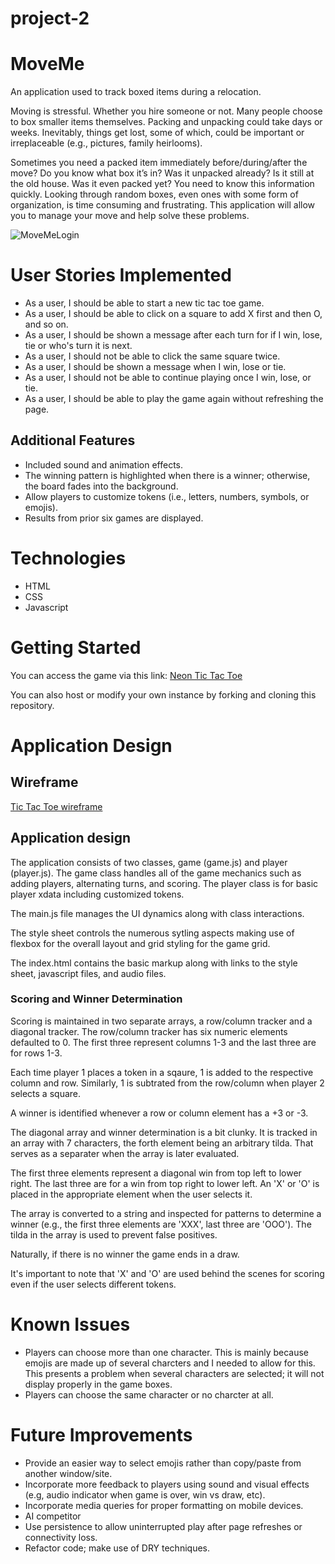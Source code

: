 # project-2


# MoveMe
An application used to track boxed items during a relocation.

Moving is stressful.  Whether you hire someone or not.  Many people choose to box smaller items themselves.  Packing and unpacking could take days or weeks.  Inevitably, things get lost, some of which, could be important or irreplaceable (e.g., pictures, family heirlooms).  

Sometimes you need a packed item immediately before/during/after the move?  Do you know what box it’s in?  Was it unpacked already?  Is it still at the old house.  Was it even packed yet?  You need to know this information quickly.  Looking through random boxes, even ones with some form of organization, is time consuming and frustrating.  This application will allow you to manage your move and help solve these problems.


![MoveMeLogin](/documentation/ScreenPrintofGame.png "Login Page")


# User Stories Implemented
- As a user, I should be able to start a new tic tac toe game.
- As a user, I should be able to click on a square to add X first and then O, and so on.
- As a user, I should be shown a message after each turn for if I win, lose, tie or who's turn it is next.
- As a user, I should not be able to click the same square twice.
- As a user, I should be shown a message when I win, lose or tie.
- As a user, I should not be able to continue playing once I win, lose, or tie.
- As a user, I should be able to play the game again without refreshing the page.


## Additional Features
- Included sound and animation effects.
- The winning pattern is highlighted when there is a winner; otherwise, the board fades into the background.
- Allow players to customize tokens (i.e., letters, numbers, symbols, or emojis). 
- Results from prior six games are displayed.


# Technologies

* HTML
* CSS
* Javascript


# Getting Started
You can access the game via this link:  [Neon Tic Tac Toe](https://pjsal.github.io/Tic-Tac-Toe/)

You can also host or modify your own instance by forking and cloning this repository.


# Application Design

## Wireframe

[Tic Tac Toe wireframe](/documentation/Wireframe.png "Tic Tac Toe wireframe")

## Application design

The application consists of two classes, game (game.js) and player (player.js).  The game class handles all of the game mechanics such as adding players, alternating turns, and scoring.  The player class is for basic player xdata including customized tokens.

The main.js file manages the UI dynamics along with class interactions.

The style sheet controls the numerous sytling aspects making use of flexbox for the overall layout and grid styling for the game grid.

The index.html contains the basic markup along with links to the style sheet, javascript files, and audio files.

### Scoring and Winner Determination

Scoring is maintained in two separate arrays, a row/column tracker and a diagonal tracker.  The row/column tracker has six numeric elements defaulted to 0.  The first three represent columns 1-3 and the last three are for rows 1-3.  

Each time player 1 places a token in a sqaure, 1 is added to the respective column and row.  Similarly, 1 is subtrated from the row/column when player 2 selects a square.

A winner is identified whenever a row or column element has a +3 or -3.

The diagonal array and winner determination is a bit clunky.  It is tracked in an array with 7 characters, the forth element being an arbitrary tilda. That serves as a separater when the array is later evaluated.

The first three elements represent a diagonal win from top left to lower right.  The last three are for a win from top right to lower left.  An 'X' or 'O' is placed in the appropriate element when the user selects it.

The array is converted to a string and inspected for patterns to determine a winner (e.g., the first three elements are 'XXX', last three are 'OOO').  The tilda in the array is used to prevent false positives.

Naturally, if there is no winner the game ends in a draw.

It's important to note that 'X' and 'O' are used behind the scenes for scoring even if the user selects different tokens.


 # Known Issues
 - Players can choose more than one character.  This is mainly because emojis are made up of several charcters and I needed to allow for this.  This presents a problem when several characters are selected; it will not display properly in the game boxes.
 - Players can choose the same character or no charcter at all. 


 # Future Improvements
 - Provide an easier way to select emojis rather than copy/paste from another window/site.
 - Incorporate more feedback to players using sound and visual effects (e.g, audio indicator when game is over, win vs draw, etc).
 - Incorporate media queries for proper formatting on mobile devices.
 - AI competitor
 - Use persistence to allow uninterrupted play after page refreshes or connectivity loss. 
 - Refactor code; make use of DRY techniques. 
